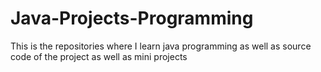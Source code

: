 # Java-Projects-Programming
This is the repositories where I learn java programming as well as source code of the project as well as mini projects
